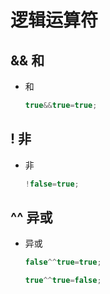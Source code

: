 # 逻辑运算符

## && 和

+ 和

  ```js
  true&&true=true;
  ```

## ! 非

+ 非

  ```js
  !false=true;
  ```

## ^^ 异或

+ 异或

  ```js
  false^^true=true;

  true^^true=false;
  ```

